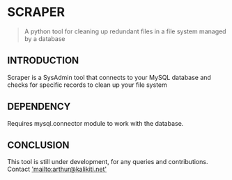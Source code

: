 # SCRAPER

> A python tool for cleaning up redundant files in a file system managed by a database

## INTRODUCTION

Scraper is a SysAdmin tool that connects to your MySQL database and checks for specific records to clean up your file system

## DEPENDENCY

Requires mysql.connector module to work with the database.

## CONCLUSION

This tool is still under development, for any queries and contributions. Contact ['mailto:arthur@kalikiti.net'](Arthur)